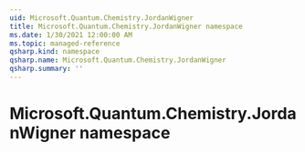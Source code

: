```yaml
---
uid: Microsoft.Quantum.Chemistry.JordanWigner
title: Microsoft.Quantum.Chemistry.JordanWigner namespace
ms.date: 1/30/2021 12:00:00 AM
ms.topic: managed-reference
qsharp.kind: namespace
qsharp.name: Microsoft.Quantum.Chemistry.JordanWigner
qsharp.summary: ''
---
```


# Microsoft.Quantum.Chemistry.JordanWigner namespace




